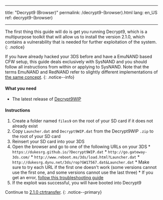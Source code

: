 * * *

title: "Decrypt9 (Browser)" permalink: /decrypt9-(browser).html lang: en_US ref: decrypt9-(browser)

* * *

The first thing this guide will do is get you running Decrypt9, which is a multipurpose toolkit that will allow us to install the version 2.1.0, which contains a vulnerability that is needed for further exploitation of the system. {: .notice}

If you have already hacked your 3DS before and have a EmuNAND based CFW setup, this guide deals exclusively with SysNAND and you should follow all instructions from within or applying to SysNAND. Note that the terms EmuNAND and RedNAND refer to slightly different implementations of [the same concept](http://3dbrew.org/wiki/NAND_Redirection). {: .notice--info}

#### What you need

* The latest release of [Decrypt9WIP](https://github.com/d0k3/Decrypt9WIP/releases/)

#### Instructions

  1. Create a folder named `files9` on the root of your SD card if it does not already exist
  2. Copy `Launcher.dat` and `Decrypt9WIP.dat` from the Decrypt9WIP `.zip` to the root of your SD card
  3. Reinsert your SD card into your 3DS
  4. Open the browser and go to one of the following URLs on your 3DS 
    * `https://dukesrg.github.io/?Decrypt9WIP.dat`
    * `http://go.gateway-3ds.com/`
    * `http://www.reboot.ms/3ds/load.html?Launcher.dat`
    * `http://dukesrg.dynu.net/3ds/rop?GW17567.dat&Launcher.dat`
    * Make sure to try each URL if the first one doesn't work (some versions cannot use the first one, and some versions cannot use the last three)
    * If you get an error, [follow this troubleshooting guide](troubleshooting#ts_browser)
  5. If the exploit was successful, you will have booted into Decrypt9

Continue to [2.1.0 ctrtransfer](2.1.0-ctrtransfer). {: .notice--primary}